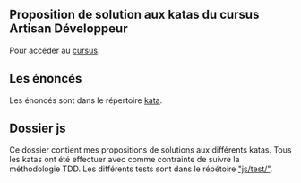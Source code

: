## Proposition de solution aux katas du cursus Artisan Développeur
Pour accéder au [cursus](https://compagnon.artisandeveloppeur.fr/courses).

## Les énoncés
Les énoncés sont dans le répertoire [kata](./katas/).

## Dossier js 
Ce dossier contient mes propositions de solutions aux différents katas.
Tous les katas ont été effectuer avec comme contrainte de suivre la méthodologie TDD.
Les différents tests sont dans le répétoire ["js/test/"](./js/test/).
